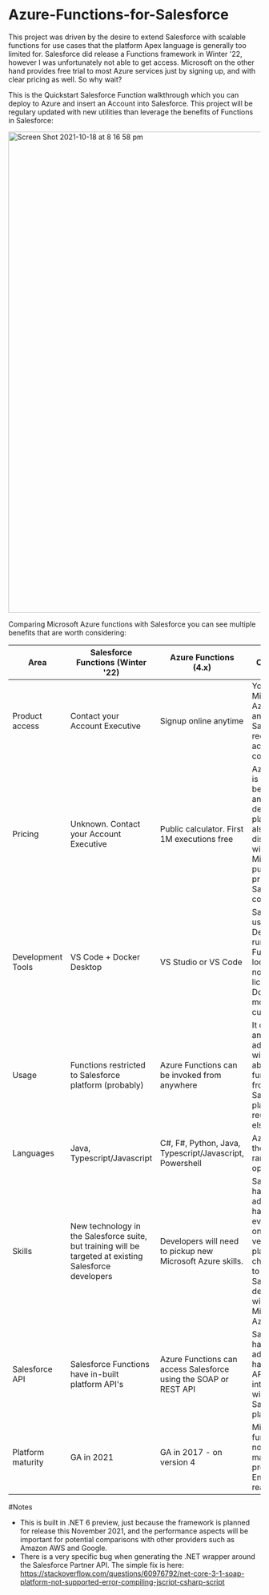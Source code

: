 # Azure-Functions-for-Salesforce

This project was driven by the desire to extend Salesforce with scalable functions for use cases that the platform Apex language is generally too limited for. Salesforce did release a  Functions framework in Winter '22, however I was unfortunately not able to get access. Microsoft on the other hand provides free trial to most Azure services just by signing up, and with clear pricing as well. So why wait?

This is the Quickstart Salesforce Function walkthrough which you can deploy to Azure and insert an Account into Salesforce. This project will be regulary updated with new utilities than leverage the benefits of Functions in Salesforce:

<img width="962" alt="Screen Shot 2021-10-18 at 8 16 58 pm" src="https://user-images.githubusercontent.com/41508645/137705068-33accd28-32b2-4c92-9062-f82d94ab8e5c.png">

Comparing Microsoft Azure functions with Salesforce you can see multiple benefits that are worth considering:

<table>
    <thead>
        <tr>
          <th>Area</th>
          <th>Salesforce Functions (Winter '22)</th>
          <th>Azure Functions (4.x)</th>
          <th>Comments</th>
        </tr>
    </thead>
    <tbody>
        <tr>
          <td>Product access</td>
          <td>Contact your Account Executive</td>
          <td>Signup online anytime</td>
          <td>You can use Microsoft Azure anytime. Salesforce requires an account level conversation.</td>
        </tr>
        <tr>
          <td>Pricing</td>
          <td>Unknown. Contact your Account Executive</td>
          <td>Public calculator. First 1M executions free</td>
          <td>Azure pricing is known to be quite low, and dedicated plans can also be discussed with Microsoft. No public pricing from Salesforce to compare to.                </td>
        </tr>
        <tr>
          <td>Development Tools</td>
          <td>VS Code + Docker Desktop</td>
          <td>VS Studio or VS Code</td>
          <td>Salesforce uses Docker Desktop for running Functions locally. This now requires licensing Docker for most customers.</td>
        </tr>
        <tr>
          <td>Usage</td>
          <td>Functions restricted to Salesforce platform (probably)</td>
          <td>Azure Functions can be invoked from anywhere</td>
          <td>It could be an advantage with Azure to abstract your functions from the Salesforce platform and reuse them elsewhere.</td>
        </tr>
        <tr>
          <td>Languages</td>
          <td>Java, Typescript/Javascript</td>
          <td>C#, F#, Python, Java, Typescript/Javascript, Powershell</td>
          <td>Azure offers the widest range of options</td>
        </tr>
        <tr>
          <td>Skills</td>
          <td>New technology in the Salesforce suite, but training will be targeted at existing Salesforce developers</td>
          <td>Developers will need to pickup new Microsoft Azure skills.</td>
          <td>Salesforce has the advantage of having everything on one vendor platform. It is challenging to find for Salesforce developers with Microsoft Azure skills.</td>
        </tr>
        <tr>
          <td>Salesforce API</td>
          <td>Salesforce Functions have in-built platform API's</td>
          <td>Azure Functions can access Salesforce using the SOAP or REST API</td>
          <td>Salesforce has the advantage of having an API tightly integrated with the Salesforce platform</td>
        </tr>
        <tr>
          <td>Platform maturity</td>
          <td>GA in 2021</td>
          <td>GA in 2017 - on version 4</td>
          <td>Microsoft functions is now quite a mature product, and Enterprise ready.</td>
        </tr>
    </tbody>
</table>


#Notes

* This is built in .NET 6 preview, just because the framework is planned for release this November 2021, and the performance aspects will be important for potential comparisons with other providers such as Amazon AWS and Google.
* There is a very specific bug when generating the .NET wrapper around the Salesforce Partner API. The simple fix is here: https://stackoverflow.com/questions/60976792/net-core-3-1-soap-platform-not-supported-error-compiling-jscript-csharp-script

